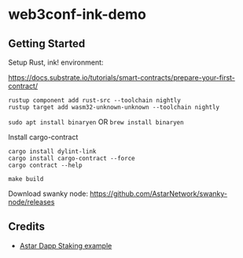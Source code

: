 # web3conf-ink-demo

## Getting Started

Setup Rust, ink! environment:

https://docs.substrate.io/tutorials/smart-contracts/prepare-your-first-contract/

```
rustup component add rust-src --toolchain nightly
rustup target add wasm32-unknown-unknown --toolchain nightly
```

`sudo apt install binaryen` OR `brew install binaryen`

Install cargo-contract

```
cargo install dylint-link
cargo install cargo-contract --force
cargo contract --help
```

```
make build
```

Download swanky node: https://github.com/AstarNetwork/swanky-node/releases

## Credits

- [Astar Dapp Staking example](https://github.com/AstarNetwork/dApp-Staking-Workshop)
